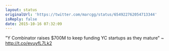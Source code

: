 ```yaml
---
layout: status
originalUrl: 'https://twitter.com/marcgg/status/654922762054713344'
isReply: false
date: 2015-10-16 07:32:09
---
```


"Y Combinator raises $700M to keep funding YC startups as they mature" ~ http://t.co/evuyfL7Lk2
